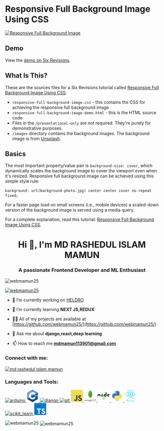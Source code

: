 # Responsive Full Background Image Using CSS
[![Responsive Full Background Image](http://cdn.sixrevisions.com/0431-02_responsive_background_demo_ss.jpg)](http://sixrevisions.com/css/responsive-background-image/)

## Demo
View the [demo on Six Revisions](http://cdn.sixrevisions.com/0431-01_responsive_background_image_demo/responsive-full-background-image-demo.html).

## What Is This?
These are the sources files for a Six Revisions tutorial called [Responsive Full Background Image Using CSS](http://sixrevisions.com/css/responsive-background-image/).

* `responsive-full-background-image.css` - this contains the CSS for achieving the responsive full background image
* `responsive-full-background-image-demo.html` - this is the HTML source code
* Files in the `/presentational-only` are not required. They're purely for demonstrative purposes.
* `/images` directory contains the background images. The background image is from [Unsplash](http://unsplash.com/).

## Basics
The most important property/value pair is `background-size: cover`, which dynamically scales the background image to cover the viewport even when it's resized. Responsive full background image can be achieved using this simple style rule:

```
background: url(background-photo.jpg) center center cover no-repeat fixed;
```

For a faster page load on small screens (i.e., mobile devices) a scaled-down version of the background image is served using a media query.

For a complete explanation, read this tutorial: [Responsive Full Background Image Using CSS](http://sixrevisions.com/css/responsive-background-image/).

<h1 align="center">Hi 👋, I'm MD RASHEDUL ISLAM MAMUN</h1>
<h3 align="center">A passionate Frontend Developer and ML Enthusiast</h3>

<p align="left"> <img src="https://komarev.com/ghpvc/?username=webmamun25&label=Profile%20views&color=0e75b6&style=flat" alt="webmamun25" /> </p>

<p align="left"> <a href="https://github.com/ryo-ma/github-profile-trophy"><img src="https://github-profile-trophy.vercel.app/?username=webmamun25" alt="webmamun25" /></a> </p>

- 🔭 I’m currently working on [HELDRO](https://github.com/webmamun25/gadget-frontend)

- 🌱 I’m currently learning **NEXT JS,REDUX**

- 👨‍💻 All of my projects are available at [https://github.com/webmamun25/](https://github.com/webmamun25/)

- 💬 Ask me about **django,react,deep learning**

- 📫 How to reach me **mdmamun113901@gmail.com**

<h3 align="left">Connect with me:</h3>
<p align="left">
<a href="https://linkedin.com/in/md rashedul islam mamun" target="blank"><img align="center" src="https://raw.githubusercontent.com/rahuldkjain/github-profile-readme-generator/master/src/images/icons/Social/linked-in-alt.svg" alt="md rashedul islam mamun" height="30" width="40" /></a>
</p>

<h3 align="left">Languages and Tools:</h3>
<p align="left"> <a href="https://www.arduino.cc/" target="_blank" rel="noreferrer"> <img src="https://cdn.worldvectorlogo.com/logos/arduino-1.svg" alt="arduino" width="40" height="40"/> </a> <a href="https://www.w3schools.com/cpp/" target="_blank" rel="noreferrer"> <img src="https://raw.githubusercontent.com/devicons/devicon/master/icons/cplusplus/cplusplus-original.svg" alt="cplusplus" width="40" height="40"/> </a> <a href="https://www.djangoproject.com/" target="_blank" rel="noreferrer"> <img src="https://cdn.worldvectorlogo.com/logos/django.svg" alt="django" width="40" height="40"/> </a> <a href="https://git-scm.com/" target="_blank" rel="noreferrer"> <img src="https://www.vectorlogo.zone/logos/git-scm/git-scm-icon.svg" alt="git" width="40" height="40"/> </a> <a href="https://developer.mozilla.org/en-US/docs/Web/JavaScript" target="_blank" rel="noreferrer"> <img src="https://raw.githubusercontent.com/devicons/devicon/master/icons/javascript/javascript-original.svg" alt="javascript" width="40" height="40"/> </a> <a href="https://www.mongodb.com/" target="_blank" rel="noreferrer"> <img src="https://raw.githubusercontent.com/devicons/devicon/master/icons/mongodb/mongodb-original-wordmark.svg" alt="mongodb" width="40" height="40"/> </a> <a href="https://nodejs.org" target="_blank" rel="noreferrer"> <img src="https://raw.githubusercontent.com/devicons/devicon/master/icons/nodejs/nodejs-original-wordmark.svg" alt="nodejs" width="40" height="40"/> </a> <a href="https://www.python.org" target="_blank" rel="noreferrer"> <img src="https://raw.githubusercontent.com/devicons/devicon/master/icons/python/python-original.svg" alt="python" width="40" height="40"/> </a> <a href="https://reactjs.org/" target="_blank" rel="noreferrer"> <img src="https://raw.githubusercontent.com/devicons/devicon/master/icons/react/react-original-wordmark.svg" alt="react" width="40" height="40"/> </a> <a href="https://scikit-learn.org/" target="_blank" rel="noreferrer"> <img src="https://upload.wikimedia.org/wikipedia/commons/0/05/Scikit_learn_logo_small.svg" alt="scikit_learn" width="40" height="40"/> </a> <a href="https://www.typescriptlang.org/" target="_blank" rel="noreferrer"> <img src="https://raw.githubusercontent.com/devicons/devicon/master/icons/typescript/typescript-original.svg" alt="typescript" width="40" height="40"/> </a> </p>

<p><img align="left" src="https://github-readme-stats.vercel.app/api/top-langs?username=webmamun25&show_icons=true&locale=en&layout=compact" alt="webmamun25" /></p>

<p>&nbsp;<img align="center" src="https://github-readme-stats.vercel.app/api?username=webmamun25&show_icons=true&locale=en" alt="webmamun25" /></p>

